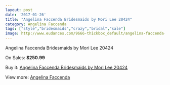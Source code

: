 ```yaml
---
layout: post
date: '2017-01-26'
title: "Angelina Faccenda Bridesmaids by Mori Lee 20424"
category: Angelina Faccenda
tags: ["style","bridesmaids","crazy","bridal","sale"]
image: http://www.eudances.com/9666-thickbox_default/angelina-faccenda-bridesmaids-by-mori-lee-20424.jpg
---
```

Angelina Faccenda Bridesmaids by Mori Lee 20424

On Sales: **$250.99**
<a href="https://www.eudances.com/en/angelina-faccenda/3185-angelina-faccenda-bridesmaids-by-mori-lee-20424.html"><amp-img layout="responsive" width="600" height="600" src="//www.eudances.com/9666-thickbox_default/angelina-faccenda-bridesmaids-by-mori-lee-20424.jpg" alt="Angelina Faccenda Bridesmaids by Mori Lee 20424 0" /></a>
<a href="https://www.eudances.com/en/angelina-faccenda/3185-angelina-faccenda-bridesmaids-by-mori-lee-20424.html"><amp-img layout="responsive" width="600" height="600" src="//www.eudances.com/9667-thickbox_default/angelina-faccenda-bridesmaids-by-mori-lee-20424.jpg" alt="Angelina Faccenda Bridesmaids by Mori Lee 20424 1" /></a>

Buy it: [Angelina Faccenda Bridesmaids by Mori Lee 20424](https://www.eudances.com/en/angelina-faccenda/3185-angelina-faccenda-bridesmaids-by-mori-lee-20424.html "Angelina Faccenda Bridesmaids by Mori Lee 20424")

View more: [Angelina Faccenda](https://www.eudances.com/en/55-angelina-faccenda "Angelina Faccenda")